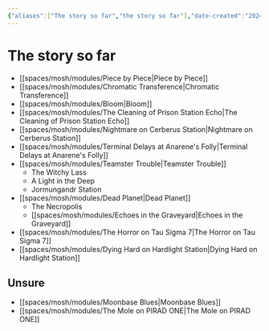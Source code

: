 ```yaml
---
{"aliases":["The story so far","the story so far"],"date-created":"2024-01-15T17:39","date-modified":"2024-01-15T17:59","dg-publish":true,"tags":["mosh","mosh/tfg"],"title":"The story so far","dg-path":"mothership/the story so far.md","permalink":"/mothership/the-story-so-far/","dgPassFrontmatter":true}
---
```



# The story so far

- [[spaces/mosh/modules/Piece by Piece\|Piece by Piece]]
- [[spaces/mosh/modules/Chromatic Transference\|Chromatic Transference]]
- [[spaces/mosh/modules/Bloom\|Bloom]]
- [[spaces/mosh/modules/The Cleaning of Prison Station Echo\|The Cleaning of Prison Station Echo]]
- [[spaces/mosh/modules/Nightmare on Cerberus Station\|Nightmare on Cerberus Station]]
- [[spaces/mosh/modules/Terminal Delays at Anarene's Folly\|Terminal Delays at Anarene's Folly]]
- [[spaces/mosh/modules/Teamster Trouble\|Teamster Trouble]]
  - The Witchy Lass
  - A Light in the Deep
  - Jormungandr Station
- [[spaces/mosh/modules/Dead Planet\|Dead Planet]]
  - The Necropolis
  - [[spaces/mosh/modules/Echoes in the Graveyard\|Echoes in the Graveyard]]
- [[spaces/mosh/modules/The Horror on Tau Sigma 7\|The Horror on Tau Sigma 7]]
- [[spaces/mosh/modules/Dying Hard on Hardlight Station\|Dying Hard on Hardlight Station]]

## Unsure

- [[spaces/mosh/modules/Moonbase Blues\|Moonbase Blues]]
- [[spaces/mosh/modules/The Mole on PIRAD ONE\|The Mole on PIRAD ONE]]
